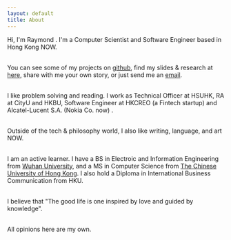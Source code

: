 ```yaml
---
layout: default
title: About
---
```

Hi, I'm Raymond . I'm a Computer Scientist and Software Engineer based in Hong Kong NOW.   
<br>  

You can see some of my projects on [github](https://github.com/muyun), find my slides & research at [here](http://muyun.github.io/research/), share with me your own story, or just send me an [email](mailto:wenlzhao@gmail.com).  
<br>  

I like problem solving and reading. I work as Technical Officer at HSUHK, RA at CityU and HKBU, Software Engineer at HKCREO (a Fintech startup) and Alcatel-Lucent S.A. (Nokia Co. now) .   
<br>    


Outside of the tech & philosophy world, I also like writing, language, and art  NOW.  
<br>   

I am an active learner. I have a BS in Electroic and Information Engineering from [Wuhan University](https://www.sciencemag.org/collections/celebrating-125-years-academic-excellence-wuhan-university-1893-2018?fbclid=IwAR0RzFSkpxaI8wk61JDnE7p6SWr7SlKXLyoFHkrg4-iqKGiRyE2gZfaGl8s), and a MS in Computer Science from [The Chinese University of Hong Kong](http://www.cuhk.edu.hk/english/index.html). I also hold a Diploma in International Business Communication from HKU.   
<br>  

I believe that "The good life is one inspired by love and guided by knowledge".  
<br>   


All opinions here are my own.  

